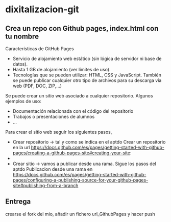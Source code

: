# dixitalizacion-git
## Crea un repo con Github pages, index.html con tu nombre
Características de GitHub Pages
- Servicio de alojamiento web estático (sin lógica de servidor ni base de datos).
- Hasta 1 GB de alojamiento (ver límites de uso).
- Tecnologías que se pueden utilizar: HTML, CSS y JavaScript. También se puede publicar cualquier otro tipo de archivos para su descarga vía web (PDF, DOC, ZIP,…)

Se puede crear un sitio web asociado a cualquier repositorio. Algunos ejemplos de uso:

- Documentación relacionada con el código del repositorio
- Trabajos o presentaciones de alumnos
-  ...

Para crear el sitio web seguir los siguientes pasos,   
- Crear repositorio -> tal y como se indica en el aptdo Crear un repositorio en la url https://docs.github.com/es/pages/getting-started-with-github-pages/creating-a-github-pages-site#creating-your-site:
- 
- Crear sitio -> vamos a publicar desde una rama. Sigue los pasos del aptdo Publicacion desde una rama en https://docs.github.com/es/pages/getting-started-with-github-pages/configuring-a-publishing-source-for-your-github-pages-site#publishing-from-a-branch
  


## Entrega
crearse el fork del mio, añadir un fichero url_GithubPages y hacer push
